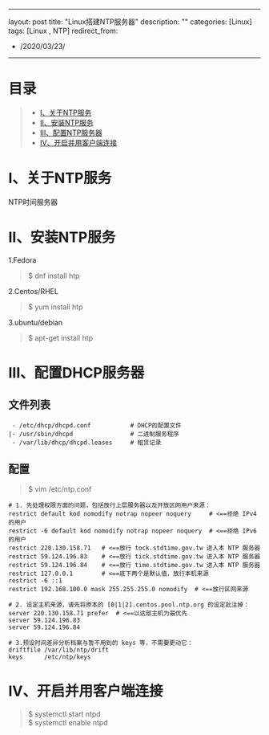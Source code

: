 <!-- 
 - @Author:		徐哲阳
 - @EMail:		xuzheyangchn@foxmail.com
 - @FileName:	2020-03-23-Linux搭建NTP服务器.md
 - @Created:	2020-03-23 21:55:45
 - @Description: 
 -->

---
layout: post
title: "Linux搭建NTP服务器"
description: ""
categories: [Linux]
tags: [Linux , NTP]
redirect_from:
  - /2020/03/23/
---

# 目录  

> * [I、关于NTP服务](#one)  
> * [II、安装NTP服务](#two)  
> * [III、配置NTP服务器](#three)  
> * [IV、开启并用客户端连接](#four)  


<a name="one"></a>

# I、关于NTP服务

NTP时间服务器


<a name="two"></a>

# II、安装NTP服务  

1.Fedora  
> $ dnf install htp  

2.Centos/RHEL  
> $ yum install htp  

3.ubuntu/debian  
> $ apt-get install htp  


<a name="three"></a>

# III、配置DHCP服务器  

## 文件列表  

~~~
 - /etc/dhcp/dhcpd.conf           # DHCP的配置文件
|- /usr/sbin/dhcpd                # 二进制服务程序
 - /var/lib/dhcp/dhcpd.leases     # 租赁记录
~~~

## 配置  

> $ vim /etc/ntp.conf

~~~
# 1. 先处理权限方面的问题，包括放行上层服务器以及开放区网用户来源：
restrict default kod nomodify notrap nopeer noquery     # <==拒绝 IPv4 的用户
restrict -6 default kod nomodify notrap nopeer noquery  # <==拒绝 IPv6 的用户
restrict 220.130.158.71   # <==放行 tock.stdtime.gov.tw 进入本 NTP 服务器
restrict 59.124.196.83    # <==放行 tick.stdtime.gov.tw 进入本 NTP 服务器
restrict 59.124.196.84    # <==放行 time.stdtime.gov.tw 进入本 NTP 服务器
restrict 127.0.0.1        # <==底下两个是默认值，放行本机来源
restrict -6 ::1
restrict 192.168.100.0 mask 255.255.255.0 nomodify  # <==放行区网来源

# 2. 设定主机来源，请先将原本的 [0|1|2].centos.pool.ntp.org 的设定批注掉：
server 220.130.158.71 prefer  # <==以这部主机为最优先
server 59.124.196.83
server 59.124.196.84

# 3.预设时间差异分析档案与暂不用到的 keys 等，不需要更动它：
driftfile /var/lib/ntp/drift
keys      /etc/ntp/keys
~~~


<a name="four"></a>

# IV、开启并用客户端连接 

> $ systemctl start ntpd  
> $ systemctl enable ntpd  
